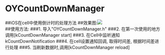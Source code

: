 # OYCountDownManager
##iOS在cell中使用倒计时的处理方法
##效果图:![](https://github.com/herobin22/OYCountDownManager/master/Logo/foryou.gif)  
##使用方法: 
###1. 导入"OYCountDownManager.h"
###2. 在第一次使用的地方调用[kCountDownManager start]
###3. 在Cell中监听通知 kCountDownNotification
###4. 在cell设置通知回调, 取得时间差, 根据时间差进行处理
###5. 当刷新数据时,调用[kCountDownManager reload]
